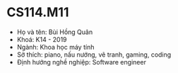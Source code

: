 # CS114.M11
- Họ và tên: Bùi Hồng Quân
- Khoá: K14 - 2019
- Ngành: Khoa học máy tính
- Sở thích: piano, nấu nướng, vẽ tranh, gaming, coding
- Định hướng nghề nghiệp: Software engineer
